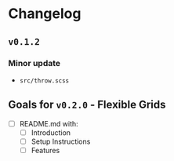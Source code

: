 # Changelog

## `v0.1.2`

### Minor update
  - `src/throw.scss`

## Goals for `v0.2.0` - Flexible Grids
  - [ ] README.md with:
    - [ ] Introduction
    - [ ] Setup Instructions
    - [ ] Features